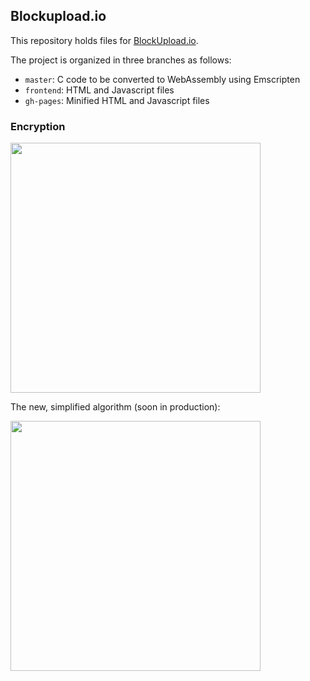 ## Blockupload.io

This repository holds files for [BlockUpload.io](https://blockupload.io).

The project is organized in three branches as follows:

- `master`: C code to be converted to WebAssembly using Emscripten
- `frontend`: HTML and Javascript files
- `gh-pages`: Minified HTML and Javascript files

### Encryption

<img src="https://user-images.githubusercontent.com/23437045/73612466-f8a9ed00-45e3-11ea-912f-5745ff3d58d5.png" width="400">

The new, simplified algorithm (soon in production):

<img src="https://user-images.githubusercontent.com/23437045/73612470-fcd60a80-45e3-11ea-9b6b-668fd23b2cb6.png" width="400">
